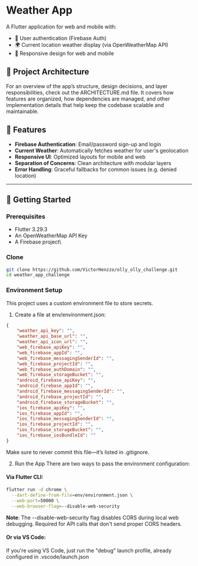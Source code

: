 # Weather App

A Flutter application for web and mobile with:

- 🔐 User authentication (Firebase Auth)
- 🌍 Current location weather display (via OpenWeatherMap API)
- 📱 Responsive design for web and mobile

## 🧱 Project Architecture
For an overview of the app’s structure, design decisions, and layer responsibilities, check out the ARCHITECTURE.md file. It covers how features are organized, how dependencies are managed, and other implementation details that help keep the codebase scalable and maintainable.

## 🔧 Features

- **Firebase Authentication**: Email/password sign-up and login
- **Current Weather**: Automatically fetches weather for user's geolocation
- **Responsive UI**: Optimized layouts for mobile and web
- **Separation of Concerns**: Clean architecture with modular layers
- **Error Handling**: Graceful fallbacks for common issues (e.g. denied location)

---

## 🚀 Getting Started

### Prerequisites

- Flutter 3.29.3
- An OpenWeatherMap API Key
- A Firebase project\

### Clone

```bash
git clone https://github.com/VictorHenzzo/olly_olly_challenge.git
cd weather_app_challenge
```

### Environment Setup

This project uses a custom environment file to store secrets.

1. Create a file at env/environment.json:

```json
{
    "weather_api_key": "",
    "weather_api_base_url": "",
    "weather_api_icon_url": "",
    "web_firebase_apiKey": "",
    "web_firebase_appId": "",
    "web_firebase_messagingSenderId": "",
    "web_firebase_projectId": "",
    "web_firebase_authDomain": "",
    "web_firebase_storageBucket": "",
    "android_firebase_apiKey": "",
    "android_firebase_appId": "",
    "android_firebase_messagingSenderId": "",
    "android_firebase_projectId": "",
    "android_firebase_storageBucket": "",
    "ios_firebase_apiKey": "",
    "ios_firebase_appId": "",
    "ios_firebase_messagingSenderId": "",
    "ios_firebase_projectId": "",
    "ios_firebase_storageBucket": "",
    "ios_firebase_iosBundleId": ""
}
```

Make sure to never commit this file—it’s listed in .gitignore.

2. Run the App
There are two ways to pass the environment configuration:

#### Via Flutter CLI:

```bash
flutter run -d chrome \
  --dart-define-from-file=env/environment.json \
  --web-port=50000 \
  --web-browser-flag=--disable-web-security
```

**Note**: The --disable-web-security flag disables CORS during local web debugging. Required for API calls that don't send proper CORS headers.

#### Or via VS Code:

If you're using VS Code, just run the "debug" launch profile, already configured in .vscode/launch.json
